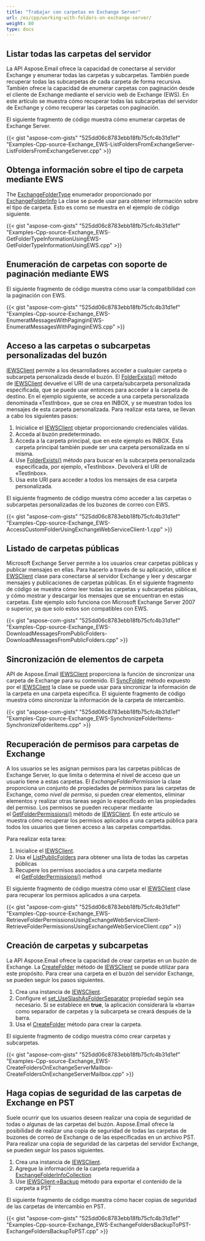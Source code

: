 ```yaml
---
title: "Trabajar con carpetas en Exchange Server"
url: /es/cpp/working-with-folders-on-exchange-server/
weight: 80
type: docs
---
```


## **Listar todas las carpetas del servidor**
La API Aspose.Email ofrece la capacidad de conectarse al servidor Exchange y enumerar todas las carpetas y subcarpetas. También puede recuperar todas las subcarpetas de cada carpeta de forma recursiva. También ofrece la capacidad de enumerar carpetas con paginación desde el cliente de Exchange mediante el servicio web de Exchange (EWS). En este artículo se muestra cómo recuperar todas las subcarpetas del servidor de Exchange y cómo recuperar las carpetas con paginación.

El siguiente fragmento de código muestra cómo enumerar carpetas de Exchange Server.



{{< gist "aspose-com-gists" "525dd06c8783ebb18fb75cfc4b31d1ef" "Examples-Cpp-source-Exchange_EWS-ListFoldersFromExchangeServer-ListFoldersFromExchangeServer.cpp" >}}
## **Obtenga información sobre el tipo de carpeta mediante EWS**
The [ExchangeFolderType](https://apireference.aspose.com/email/cpp/namespace/aspose.email.clients.exchange#a613cbc66cee5ccade16eca706187441f) enumerador proporcionado por [ExchangeFolderInfo](https://apireference.aspose.com/email/cpp/class/aspose.email.clients.exchange.exchange_folder_info) La clase se puede usar para obtener información sobre el tipo de carpeta. Esto es como se muestra en el ejemplo de código siguiente.

{{< gist "aspose-com-gists" "525dd06c8783ebb18fb75cfc4b31d1ef" "Examples-Cpp-source-Exchange_EWS-GetFolderTypeInformationUsingEWS-GetFolderTypeInformationUsingEWS.cpp" >}}
## **Enumeración de carpetas con soporte de paginación mediante EWS**
El siguiente fragmento de código muestra cómo usar la compatibilidad con la paginación con EWS.



{{< gist "aspose-com-gists" "525dd06c8783ebb18fb75cfc4b31d1ef" "Examples-Cpp-source-Exchange_EWS-EnumeratMessagesWithPaginginEWS-EnumeratMessagesWithPaginginEWS.cpp" >}}
## **Acceso a las carpetas o subcarpetas personalizadas del buzón**
[IEWSClient](https://apireference.aspose.com/email/cpp/class/aspose.email.clients.exchange.web_service.i_e_w_s_client) permite a los desarrolladores acceder a cualquier carpeta o subcarpeta personalizada desde el buzón. El [FolderExists()](https://apireference.aspose.com/email/cpp/class/aspose.email.clients.exchange.web_service.i_e_w_s_client#a5d15162d540bd7a8f47fbafcab88f380) método de [IEWSClient](https://apireference.aspose.com/email/cpp/class/aspose.email.clients.exchange.web_service.i_e_w_s_client) devuelve el URI de una carpeta/subcarpeta personalizada especificada, que se puede usar entonces para acceder a la carpeta de destino. En el ejemplo siguiente, se accede a una carpeta personalizada denominada «TestInbox», que se crea en INBOX, y se muestran todos los mensajes de esta carpeta personalizada. Para realizar esta tarea, se llevan a cabo los siguientes pasos:

1. Inicialice el [IEWSClient](https://apireference.aspose.com/email/cpp/class/aspose.email.clients.exchange.web_service.i_e_w_s_client) objetar proporcionando credenciales válidas.
1. Acceda al buzón predeterminado.
1. Acceda a la carpeta principal, que en este ejemplo es INBOX. Esta carpeta principal también puede ser una carpeta personalizada en sí misma.
1. Use [FolderExists()](https://apireference.aspose.com/email/cpp/class/aspose.email.clients.exchange.web_service.i_e_w_s_client#a5d15162d540bd7a8f47fbafcab88f380) método para buscar en la subcarpeta personalizada especificada, por ejemplo, «TestInbox». Devolverá el URI de «TestInbox».
1. Usa este URI para acceder a todos los mensajes de esa carpeta personalizada.

El siguiente fragmento de código muestra cómo acceder a las carpetas o subcarpetas personalizadas de los buzones de correo con EWS.



{{< gist "aspose-com-gists" "525dd06c8783ebb18fb75cfc4b31d1ef" "Examples-Cpp-source-Exchange_EWS-AccessCustomFolderUsingExchangeWebServiceClient-1.cpp" >}}
## **Listado de carpetas públicas**
Microsoft Exchange Server permite a los usuarios crear carpetas públicas y publicar mensajes en ellas. Para hacerlo a través de su aplicación, utilice el [EWSClient](https://apireference.aspose.com/email/cpp/class/aspose.email.clients.exchange.web_service.e_w_s_client) clase para conectarse al servidor Exchange y leer y descargar mensajes y publicaciones de carpetas públicas. En el siguiente fragmento de código se muestra cómo leer todas las carpetas y subcarpetas públicas, y cómo mostrar y descargar los mensajes que se encuentran en estas carpetas. Este ejemplo solo funciona con Microsoft Exchange Server 2007 o superior, ya que solo estos son compatibles con EWS.



{{< gist "aspose-com-gists" "525dd06c8783ebb18fb75cfc4b31d1ef" "Examples-Cpp-source-Exchange_EWS-DownloadMessagesFromPublicFolders-DownloadMessagesFromPublicFolders.cpp" >}}
## **Sincronización de elementos de carpeta**
API de Aspose.Email [IEWSClient](https://apireference.aspose.com/email/cpp/class/aspose.email.clients.exchange.web_service.i_e_w_s_client) proporciona la función de sincronizar una carpeta de Exchange para su contenido. El [SyncFolder](https://apireference.aspose.com/email/cpp/class/aspose.email.clients.exchange.web_service.i_e_w_s_client#a93d8936ab504a137498c6c2fd53648b6) método expuesto por el [IEWSClient](https://apireference.aspose.com/email/cpp/class/aspose.email.clients.exchange.web_service.i_e_w_s_client) la clase se puede usar para sincronizar la información de la carpeta en una carpeta específica. El siguiente fragmento de código muestra cómo sincronizar la información de la carpeta de intercambio.



{{< gist "aspose-com-gists" "525dd06c8783ebb18fb75cfc4b31d1ef" "Examples-Cpp-source-Exchange_EWS-SynchronizeFolderItems-SynchronizeFolderItems.cpp" >}}
## **Recuperación de permisos para carpetas de Exchange**
A los usuarios se les asignan permisos para las carpetas públicas de Exchange Server, lo que limita o determina el nivel de acceso que un usuario tiene a estas carpetas. El *ExchangeFolderPermission* la clase proporciona un conjunto de propiedades de permisos para las carpetas de Exchange, como *nivel de permiso*, si pueden crear elementos, eliminar elementos y realizar otras tareas según lo especificado en las propiedades del permiso. Los permisos se pueden recuperar mediante el [GetFolderPermissions()](https://apireference.aspose.com/email/cpp/class/aspose.email.clients.exchange.web_service.i_e_w_s_client#ad16ac1877140e0011686d4728a62f601) método de [IEWSClient](https://apireference.aspose.com/email/cpp/class/aspose.email.clients.exchange.web_service.i_e_w_s_client). En este artículo se muestra cómo recuperar los permisos aplicados a una carpeta pública para todos los usuarios que tienen acceso a las carpetas compartidas.

Para realizar esta tarea:

1. Inicialice el [IEWSClient](https://apireference.aspose.com/email/cpp/class/aspose.email.clients.exchange.web_service.i_e_w_s_client).
1. Usa el [ListPublicFolders](https://apireference.aspose.com/email/cpp/class/aspose.email.clients.exchange.web_service.i_e_w_s_client#ae3eb469ff721575748a90f579095e296) para obtener una lista de todas las carpetas públicas
1. Recupere los permisos asociados a una carpeta mediante el [GetFolderPermissions()](https://apireference.aspose.com/email/cpp/class/aspose.email.clients.exchange.web_service.i_e_w_s_client#ad16ac1877140e0011686d4728a62f601) method

El siguiente fragmento de código muestra cómo usar el [IEWSClient](https://apireference.aspose.com/email/cpp/class/aspose.email.clients.exchange.web_service.i_e_w_s_client) clase para recuperar los permisos aplicados a una carpeta.



{{< gist "aspose-com-gists" "525dd06c8783ebb18fb75cfc4b31d1ef" "Examples-Cpp-source-Exchange_EWS-RetrieveFolderPermissionsUsingExchangeWebServiceClient-RetrieveFolderPermissionsUsingExchangeWebServiceClient.cpp" >}}
## **Creación de carpetas y subcarpetas**
La API Aspose.Email ofrece la capacidad de crear carpetas en un buzón de Exchange. La [CreateFolder](https://apireference.aspose.com/email/cpp/class/aspose.email.clients.exchange.web_service.i_e_w_s_client#a362509196a9bae1630ed0a6fdf132159) método de [IEWSClient](https://apireference.aspose.com/email/cpp/class/aspose.email.clients.exchange.web_service.i_e_w_s_client) se puede utilizar para este propósito. Para crear una carpeta en el buzón del servidor Exchange, se pueden seguir los pasos siguientes.

1. Crea una instancia de [IEWSClient](https://apireference.aspose.com/email/cpp/class/aspose.email.clients.exchange.web_service.i_e_w_s_client).
1. Configure el [set_UseSlashAsFolderSeparator](https://apireference.aspose.com/email/cpp/class/aspose.email.clients.exchange.web_service.i_e_w_s_client#a47baa33ffe28fe893653f8bcc710a268) propiedad según sea necesario. Si se establece en **true**, la aplicación considerará la «barra» como separador de carpetas y la subcarpeta se creará después de la barra.
1. Usa el [CreateFolder](https://apireference.aspose.com/email/cpp/class/aspose.email.clients.exchange.web_service.i_e_w_s_client#a362509196a9bae1630ed0a6fdf132159) método para crear la carpeta.

El siguiente fragmento de código muestra cómo crear carpetas y subcarpetas.



{{< gist "aspose-com-gists" "525dd06c8783ebb18fb75cfc4b31d1ef" "Examples-Cpp-source-Exchange_EWS-CreateFoldersOnExchangeServerMailbox-CreateFoldersOnExchangeServerMailbox.cpp" >}}
## **Haga copias de seguridad de las carpetas de Exchange en PST**
Suele ocurrir que los usuarios deseen realizar una copia de seguridad de todas o algunas de las carpetas del buzón. Aspose.Email ofrece la posibilidad de realizar una copia de seguridad de todas las carpetas de buzones de correo de Exchange o de las especificadas en un archivo PST. Para realizar una copia de seguridad de las carpetas del servidor Exchange, se pueden seguir los pasos siguientes.

1. Crea una instancia de [IEWSClient](https://apireference.aspose.com/email/cpp/class/aspose.email.clients.exchange.web_service.i_e_w_s_client).
1. Agregue la información de la carpeta requerida a [ExchangeFolderInfoCollection](https://apireference.aspose.com/email/cpp/class/aspose.email.clients.exchange.exchange_folder_info_collection)
1. Use [IEWSClient->Backup](https://apireference.aspose.com/email/cpp/class/aspose.email.clients.exchange.web_service.i_e_w_s_client#a9f78c7e2b5de5148bd98b3dc1e0e4038) método para exportar el contenido de la carpeta a PST

El siguiente fragmento de código muestra cómo hacer copias de seguridad de las carpetas de intercambio en PST.



{{< gist "aspose-com-gists" "525dd06c8783ebb18fb75cfc4b31d1ef" "Examples-Cpp-source-Exchange_EWS-ExchangeFoldersBackupToPST-ExchangeFoldersBackupToPST.cpp" >}}
